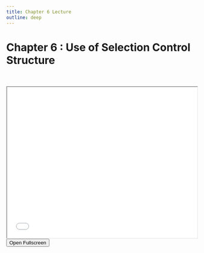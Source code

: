 ```yaml
---
title: Chapter 6 Lecture
outline: deep
---
```


# Chapter 6 :  Use of Selection Control Structure



<br>
<br>




<iframe src="./chapter-06.pdf" width="100%" height="400" allowfullscreen></iframe>

<br>

<a href="./chapter-06.pdf" target="_blank" rel="noopener">
  <button class="open-pdf-btn">
     Open Fullscreen
  </button>
</a>

